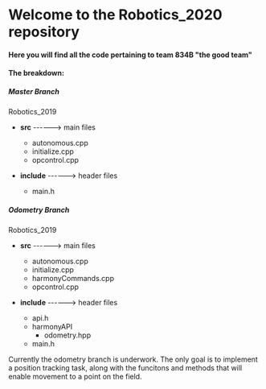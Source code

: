 # Welcome to the Robotics_2020 repository
####  Here you will find all the code pertaining to team 834B "the good team"



#### The breakdown:
##### Master Branch

Robotics_2019
* __src__     ------> main files
  * autonomous.cpp
  * initialize.cpp
  * opcontrol.cpp

* __include__ ------> header files
  * main.h


##### Odometry Branch

Robotics_2019
* __src__     ------> main files
  * autonomous.cpp
  * initialize.cpp
  * harmonyCommands.cpp
  * opcontrol.cpp

* __include__ ------> header files
  * api.h
  * harmonyAPI
    * odometry.hpp
  * main.h

Currently the odometry branch is underwork.
The only goal is to implement a position tracking task, along with the funcitons and methods that will enable movement to a point on the field.
